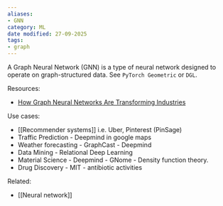 ```yaml
---
aliases:
- GNN
category: ML
date modified: 27-09-2025
tags:
- graph
---
```

A Graph Neural Network (GNN) is a type of neural network designed to operate on graph-structured data. See `PyTorch Geometric` or `DGL`.

Resources:
- [How Graph Neural Networks Are Transforming Industries](https://www.youtube.com/watch?v=9QH6jnwqrAk&list=PLcWfeUsAys2kC31F4_ED1JXlkdmu6tlrm&index=6)

Use cases:
- [[Recommender systems]] i.e. Uber, Pinterest (PinSage)
- Traffic Prediction - Deepmind in google maps
- Weather forecasting - GraphCast - Deepmind
- Data Mining - Relational Deep Learning
- Material Science - Deepmind - GNome - Density function theory.
- Drug Discovery - MIT - antibiotic activities

Related:
- [[Neural network]]